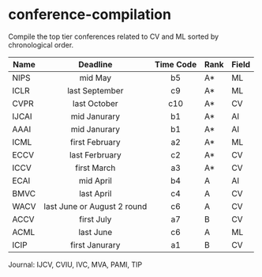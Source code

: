 # conference-compilation
Compile the top tier conferences related to CV and ML sorted by chronological order.

|Name|Deadline|Time Code|Rank|Field|
|-|:-:|:-:|-|-|
|NIPS|mid May|b5|A*|ML|
|ICLR|last September|c9|A*|ML|
|CVPR|last October|c10|A*|CV|
|IJCAI|mid Janurary|b1|A*|AI|
|AAAI|mid Janurary|b1|A*|AI|
|ICML|first February|a2|A*|ML|
|ECCV|last Ferbruary|c2|A*|CV|
|ICCV|first March|a3|A*|CV|
|ECAI|mid April|b4|A|AI|
|BMVC|last April|c4|A|CV|
|WACV|last June or August 2 round|c6|A|CV|
|ACCV|first July|a7|B|CV|
|ACML|last June|c6|A|ML|
|ICIP|first Janurary|a1|B|CV
Journal: IJCV, CVIU, IVC, MVA, PAMI, TIP
